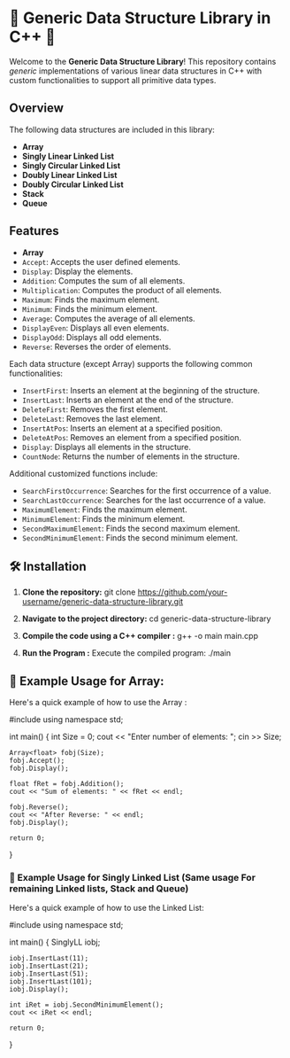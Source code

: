 # 🌟 Generic Data Structure Library in C++ 🌟

Welcome to the **Generic Data Structure Library**! This repository contains *generic* implementations of various linear data structures in C++ with custom functionalities to support all primitive data types.

## Overview
The following data structures are included in this library:

- **Array**
- **Singly Linear Linked List**
- **Singly Circular Linked List**
- **Doubly Linear Linked List**
- **Doubly Circular Linked List**
- **Stack**
- **Queue**

## Features
- **Array**
- `Accept`: Accepts the user defined elements.
- `Display`: Display the elements.
- `Addition`: Computes the sum of all elements.
- `Multiplication`: Computes the product of all elements.
- `Maximum`: Finds the maximum element.
- `Minimum`: Finds the minimum element.
- `Average`: Computes the average of all elements.
- `DisplayEven`: Displays all even elements.
- `DisplayOdd`: Displays all odd elements.
- `Reverse`: Reverses the order of elements.

Each data structure (except Array) supports the following common functionalities:
- `InsertFirst`: Inserts an element at the beginning of the structure.
- `InsertLast`: Inserts an element at the end of the structure.
- `DeleteFirst`: Removes the first element.
- `DeleteLast`: Removes the last element.
- `InsertAtPos`: Inserts an element at a specified position.
- `DeleteAtPos`: Removes an element from a specified position.
- `Display`: Displays all elements in the structure.
- `CountNode`: Returns the number of elements in the structure.

Additional customized functions include:
  - `SearchFirstOccurrence`: Searches for the first occurrence of a value.
  - `SearchLastOccurrence`: Searches for the last occurrence of a value.
  - `MaximumElement`: Finds the maximum element.
  - `MinimumElement`: Finds the minimum element.
  - `SecondMaximumElement`: Finds the second maximum element.
  - `SecondMinimumElement`: Finds the second minimum element.
  
## 🛠️ Installation

1. **Clone the repository:**
   git clone https://github.com/your-username/generic-data-structure-library.git

2. **Navigate to the project directory:**
cd generic-data-structure-library

3. **Compile the code using a C++ compiler :**
g++ -o main main.cpp

4. **Run the Program :**
Execute the compiled program:
./main

## 🚀 Example Usage for Array: 
Here's a quick example of how to use the Array :

#include <iostream>
using namespace std;

int main() {
    int Size = 0;
    cout << "Enter number of elements: ";
    cin >> Size;

    Array<float> fobj(Size);
    fobj.Accept();
    fobj.Display();

    float fRet = fobj.Addition();
    cout << "Sum of elements: " << fRet << endl;

    fobj.Reverse();
    cout << "After Reverse: " << endl;
    fobj.Display();

    return 0;
}

### 🚀 Example Usage for Singly Linked List (Same usage For remaining Linked lists, Stack and Queue)
Here's a quick example of how to use the Linked List:

#include <iostream>
using namespace std;

int main() {
    SinglyLL<int> iobj;

    iobj.InsertLast(11);
    iobj.InsertLast(21);
    iobj.InsertLast(51);
    iobj.InsertLast(101);
    iobj.Display();

    int iRet = iobj.SecondMinimumElement();
    cout << iRet << endl;

    return 0;
}
